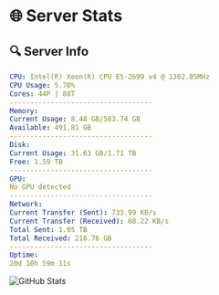 # 🌐 Server Stats
## 🔍 Server Info
```yaml
CPU: Intel(R) Xeon(R) CPU E5-2699 v4 @ 1302.05MHz
CPU Usage: 5.70%
Cores: 44P | 88T
-----------------------------------
Memory:
Current Usage: 8.48 GB/503.74 GB
Available: 491.81 GB
-----------------------------------
Disk:
Current Usage: 31.63 GB/1.71 TB
Free: 1.59 TB
-----------------------------------
GPU:
No GPU detected
-----------------------------------
Network:
Current Transfer (Sent): 733.99 KB/s
Current Transfer (Received): 68.22 KB/s
Total Sent: 1.05 TB
Total Received: 216.76 GB
-----------------------------------
Uptime:
20d 10h 59m 11s
```
![GitHub Stats](https://img.shields.io/badge/Updated-2025-05-10_04:07:59-blue)